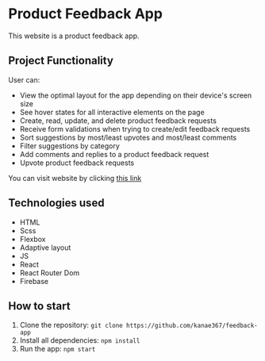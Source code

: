 # Product Feedback App

This website is a product feedback app.

## Project Functionality

User can:

- View the optimal layout for the app depending on their device's screen size
- See hover states for all interactive elements on the page
- Create, read, update, and delete product feedback requests
- Receive form validations when trying to create/edit feedback requests
- Sort suggestions by most/least upvotes and most/least comments
- Filter suggestions by category
- Add comments and replies to a product feedback request
- Upvote product feedback requests

You can visit website by clicking [this link](https://github.com)

## Technologies used

- HTML
- Scss
- Flexbox
- Adaptive layout
- JS
- React
- React Router Dom
- Firebase

## How to start

1. Clone the repository: `git clone https://github.com/kanae367/feedback-app`
2. Install all dependencies: `npm install`
3. Run the app: `npm start`
